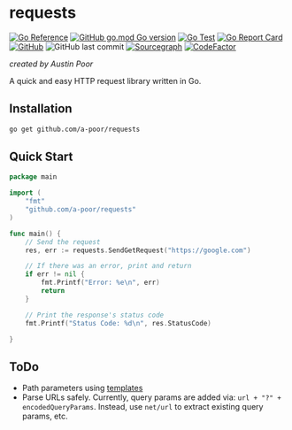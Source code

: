 # requests

[![Go Reference](https://pkg.go.dev/badge/github.com/a-poor/requests.svg)](https://pkg.go.dev/github.com/a-poor/requests)
[![GitHub go.mod Go version](https://img.shields.io/github/go-mod/go-version/a-poor/requests?style=flat-square)](https://pkg.go.dev/github.com/a-poor/requests)
[![Go Test](https://github.com/a-poor/requests/actions/workflows/go.yml/badge.svg)](https://github.com/a-poor/requests/actions/workflows/go.yml)
[![Go Report Card](https://goreportcard.com/badge/github.com/a-poor/requests)](https://goreportcard.com/report/github.com/a-poor/requests)
[![GitHub](https://img.shields.io/github/license/a-poor/requests?style=flat-square)](https://github.com/a-poor/requests/blob/main/LICENSE)
![GitHub last commit](https://img.shields.io/github/last-commit/a-poor/requests?style=flat-square)
[![Sourcegraph](https://sourcegraph.com/github.com/a-poor/requests/-/badge.svg)](https://sourcegraph.com/github.com/a-poor/requests?badge)
[![CodeFactor](https://www.codefactor.io/repository/github/a-poor/requests/badge/main)](https://www.codefactor.io/repository/github/a-poor/requests/overview/main)

_created by Austin Poor_

A quick and easy HTTP request library written in Go.

## Installation

```bash
go get github.com/a-poor/requests
```

## Quick Start

```go
package main

import (
    "fmt"
    "github.com/a-poor/requests"
)

func main() {
    // Send the request
    res, err := requests.SendGetRequest("https://google.com")

    // If there was an error, print and return
    if err != nil {
        fmt.Printf("Error: %e\n", err)
        return
    }

    // Print the response's status code
    fmt.Printf("Status Code: %d\n", res.StatusCode)

}
```

## ToDo

* Path parameters using [templates](https://pkg.go.dev/text/template)
* Parse URLs safely. Currently, query params are added via: `url + "?" + encodedQueryParams`. Instead, use `net/url` to extract existing query params, etc.

